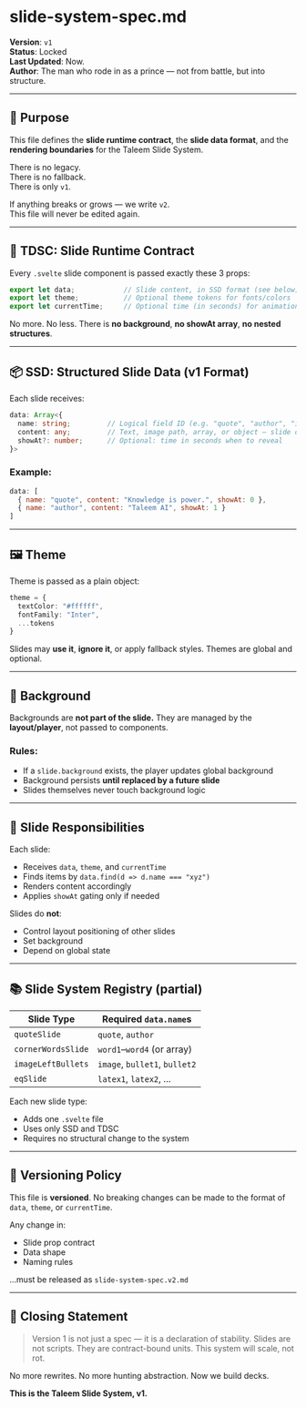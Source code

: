 

# slide-system-spec.md

**Version**: `v1`  
**Status**: Locked  
**Last Updated**: Now.  
**Author**: The man who rode in as a prince — not from battle, but into structure.

---

## 🧭 Purpose

This file defines the **slide runtime contract**, the **slide data format**, and the **rendering boundaries** for the Taleem Slide System.

There is no legacy.  
There is no fallback.  
There is only `v1`.

If anything breaks or grows — we write `v2`.  
This file will never be edited again.

---

## 🔁 TDSC: Slide Runtime Contract

Every `.svelte` slide component is passed exactly these 3 props:

```ts
export let data;            // Slide content, in SSD format (see below)
export let theme;           // Optional theme tokens for fonts/colors
export let currentTime;     // Optional time (in seconds) for animations
````

No more. No less.
There is **no background**, **no showAt array**, **no nested structures**.

---

## 📦 SSD: Structured Slide Data (v1 Format)

Each slide receives:

```ts
data: Array<{
  name: string;         // Logical field ID (e.g. "quote", "author", "image1")
  content: any;         // Text, image path, array, or object — slide defines meaning
  showAt?: number;      // Optional: time in seconds when to reveal
}>
```

### Example:

```js
data: [
  { name: "quote", content: "Knowledge is power.", showAt: 0 },
  { name: "author", content: "Taleem AI", showAt: 1 }
]
```

---

## 🖼 Theme

Theme is passed as a plain object:

```ts
theme = {
  textColor: "#ffffff",
  fontFamily: "Inter",
  ...tokens
}
```

Slides may **use it**, **ignore it**, or apply fallback styles.
Themes are global and optional.

---

## 🎨 Background

Backgrounds are **not part of the slide.**
They are managed by the **layout/player**, not passed to components.

### Rules:

* If a `slide.background` exists, the player updates global background
* Background persists **until replaced by a future slide**
* Slides themselves never touch background logic

---

## 🧠 Slide Responsibilities

Each slide:

* Receives `data`, `theme`, and `currentTime`
* Finds items by `data.find(d => d.name === "xyz")`
* Renders content accordingly
* Applies `showAt` gating only if needed

Slides do **not**:

* Control layout positioning of other slides
* Set background
* Depend on global state

---

## 📚 Slide System Registry (partial)

| Slide Type         | Required `data.name`s         |
| ------------------ | ----------------------------- |
| `quoteSlide`       | `quote`, `author`             |
| `cornerWordsSlide` | `word1`–`word4` (or array)    |
| `imageLeftBullets` | `image`, `bullet1`, `bullet2` |
| `eqSlide`          | `latex1`, `latex2`, ...       |

Each new slide type:

* Adds one `.svelte` file
* Uses only SSD and TDSC
* Requires no structural change to the system

---

## 📏 Versioning Policy

This file is **versioned**.
No breaking changes can be made to the format of `data`, `theme`, or `currentTime`.

Any change in:

* Slide prop contract
* Data shape
* Naming rules

...must be released as `slide-system-spec.v2.md`

---

## 🏁 Closing Statement

> Version 1 is not just a spec — it is a declaration of stability.
> Slides are not scripts. They are contract-bound units.
> This system will scale, not rot.

No more rewrites.
No more hunting abstraction.
Now we build decks.

**This is the Taleem Slide System, v1.**

```
```
